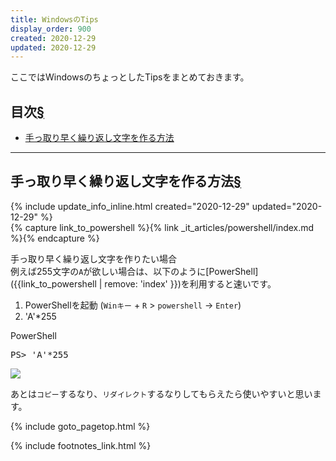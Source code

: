 ```yaml
---
title: WindowsのTips
display_order: 900
created: 2020-12-29
updated: 2020-12-29
---
```

ここではWindowsのちょっとしたTipsをまとめておきます。

## <a name="index">目次</a><a href="#目次">§</a>

<ul id="index_ul">
<li><a href="#make-repeated-character-string">手っ取り早く繰り返し文字を作る方法</a></li>
</ul>

* * *
## <a name="make-repeated-character-string">手っ取り早く繰り返し文字を作る方法</a><a href="#make-repeated-character-string">§</a>
<div class="chapter-updated">{% include update_info_inline.html created="2020-12-29" updated="2020-12-29" %}</div>
{% capture link_to_powershell %}{% link _it_articles/powershell/index.md %}{% endcapture %}

手っ取り早く繰り返し文字を作りたい場合  
例えば255文字の`A`が欲しい場合は、以下のように[PowerShell]({{link_to_powershell | remove: 'index' }})を利用すると速いです。

1. PowerShellを起動 (`Winキー` + `R` > `powershell` → `Enter`)
1. 'A'*255

<div class="code-box">
<div class="title">PowerShell</div>
<pre>
PS&gt; 'A'*255
</pre>
</div>

![](https://cdn-ak.f.st-hatena.com/images/fotolife/f/fumokmm/20201222/20201222115125.png)

あとは`コピー`するなり、`リダイレクト`するなりしてもらえたら使いやすいと思います。

{% include goto_pagetop.html %}

{% include footnotes_link.html %}
